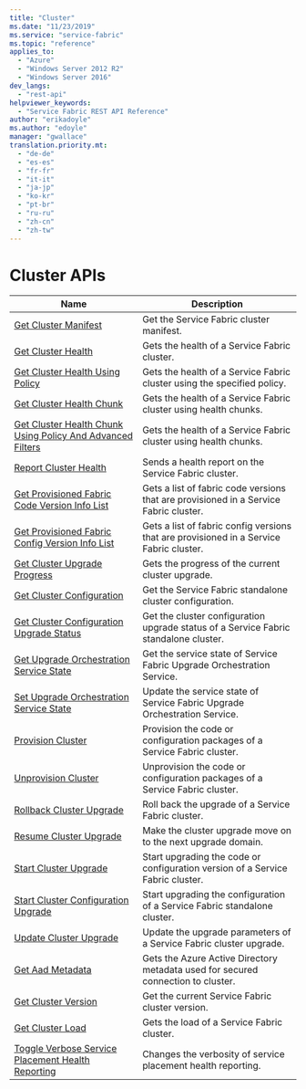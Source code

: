 ```yaml
---
title: "Cluster"
ms.date: "11/23/2019"
ms.service: "service-fabric"
ms.topic: "reference"
applies_to: 
  - "Azure"
  - "Windows Server 2012 R2"
  - "Windows Server 2016"
dev_langs: 
  - "rest-api"
helpviewer_keywords: 
  - "Service Fabric REST API Reference"
author: "erikadoyle"
ms.author: "edoyle"
manager: "gwallace"
translation.priority.mt: 
  - "de-de"
  - "es-es"
  - "fr-fr"
  - "it-it"
  - "ja-jp"
  - "ko-kr"
  - "pt-br"
  - "ru-ru"
  - "zh-cn"
  - "zh-tw"
---
```

# Cluster APIs

| Name | Description |
| --- | --- |
| [Get Cluster Manifest](sfclient-v70-api-getclustermanifest.md) | Get the Service Fabric cluster manifest.<br/> |
| [Get Cluster Health](sfclient-v70-api-getclusterhealth.md) | Gets the health of a Service Fabric cluster.<br/> |
| [Get Cluster Health Using Policy](sfclient-v70-api-getclusterhealthusingpolicy.md) | Gets the health of a Service Fabric cluster using the specified policy.<br/> |
| [Get Cluster Health Chunk](sfclient-v70-api-getclusterhealthchunk.md) | Gets the health of a Service Fabric cluster using health chunks.<br/> |
| [Get Cluster Health Chunk Using Policy And Advanced Filters](sfclient-v70-api-getclusterhealthchunkusingpolicyandadvancedfilters.md) | Gets the health of a Service Fabric cluster using health chunks.<br/> |
| [Report Cluster Health](sfclient-v70-api-reportclusterhealth.md) | Sends a health report on the Service Fabric cluster.<br/> |
| [Get Provisioned Fabric Code Version Info List](sfclient-v70-api-getprovisionedfabriccodeversioninfolist.md) | Gets a list of fabric code versions that are provisioned in a Service Fabric cluster.<br/> |
| [Get Provisioned Fabric Config Version Info List](sfclient-v70-api-getprovisionedfabricconfigversioninfolist.md) | Gets a list of fabric config versions that are provisioned in a Service Fabric cluster.<br/> |
| [Get Cluster Upgrade Progress](sfclient-v70-api-getclusterupgradeprogress.md) | Gets the progress of the current cluster upgrade.<br/> |
| [Get Cluster Configuration](sfclient-v70-api-getclusterconfiguration.md) | Get the Service Fabric standalone cluster configuration.<br/> |
| [Get Cluster Configuration Upgrade Status](sfclient-v70-api-getclusterconfigurationupgradestatus.md) | Get the cluster configuration upgrade status of a Service Fabric standalone cluster.<br/> |
| [Get Upgrade Orchestration Service State](sfclient-v70-api-getupgradeorchestrationservicestate.md) | Get the service state of Service Fabric Upgrade Orchestration Service.<br/> |
| [Set Upgrade Orchestration Service State](sfclient-v70-api-setupgradeorchestrationservicestate.md) | Update the service state of Service Fabric Upgrade Orchestration Service.<br/> |
| [Provision Cluster](sfclient-v70-api-provisioncluster.md) | Provision the code or configuration packages of a Service Fabric cluster.<br/> |
| [Unprovision Cluster](sfclient-v70-api-unprovisioncluster.md) | Unprovision the code or configuration packages of a Service Fabric cluster.<br/> |
| [Rollback Cluster Upgrade](sfclient-v70-api-rollbackclusterupgrade.md) | Roll back the upgrade of a Service Fabric cluster.<br/> |
| [Resume Cluster Upgrade](sfclient-v70-api-resumeclusterupgrade.md) | Make the cluster upgrade move on to the next upgrade domain.<br/> |
| [Start Cluster Upgrade](sfclient-v70-api-startclusterupgrade.md) | Start upgrading the code or configuration version of a Service Fabric cluster.<br/> |
| [Start Cluster Configuration Upgrade](sfclient-v70-api-startclusterconfigurationupgrade.md) | Start upgrading the configuration of a Service Fabric standalone cluster.<br/> |
| [Update Cluster Upgrade](sfclient-v70-api-updateclusterupgrade.md) | Update the upgrade parameters of a Service Fabric cluster upgrade.<br/> |
| [Get Aad Metadata](sfclient-v70-api-getaadmetadata.md) | Gets the Azure Active Directory metadata used for secured connection to cluster.<br/> |
| [Get Cluster Version](sfclient-v70-api-getclusterversion.md) | Get the current Service Fabric cluster version.<br/> |
| [Get Cluster Load](sfclient-v70-api-getclusterload.md) | Gets the load of a Service Fabric cluster.<br/> |
| [Toggle Verbose Service Placement Health Reporting](sfclient-v70-api-toggleverboseserviceplacementhealthreporting.md) | Changes the verbosity of service placement health reporting.<br/> |


